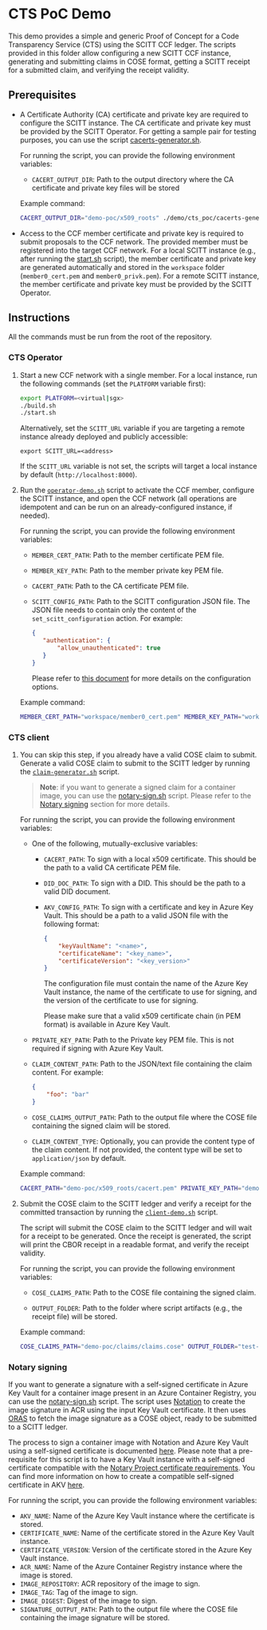 # CTS PoC Demo

This demo provides a simple and generic Proof of Concept for a Code Transparency Service (CTS) using the SCITT CCF ledger. The scripts provided in this folder allow configuring a new SCITT CCF instance, generating and submitting claims in COSE format, getting a SCITT receipt for a submitted claim, and verifying the receipt validity. 

## Prerequisites

- A Certificate Authority (CA) certificate and private key are required to configure the SCITT instance. The CA certificate and private key must be provided by the SCITT Operator. For getting a sample pair for testing purposes, you can use the script [cacerts-generator.sh](./cacerts-generator.sh).

    For running the script, you can provide the following environment variables:

    - `CACERT_OUTPUT_DIR`: Path to the output directory where the CA certificate and private key files will be stored

    Example command:

    ```bash
    CACERT_OUTPUT_DIR="demo-poc/x509_roots" ./demo/cts_poc/cacerts-generator.sh
    ```

- Access to the CCF member certificate and private key is required to submit proposals to the CCF network. The provided member must be registered into the target CCF network. For a local SCITT instance (e.g., after running the [start.sh](../../start.sh) script), the member certificate and private key are generated automatically and stored in the `workspace` folder (`member0_cert.pem` and `member0_privk.pem`). For a remote SCITT instance, the member certificate and private key must be provided by the SCITT Operator. 

## Instructions

All the commands must be run from the root of the repository.

### CTS Operator

1. Start a new CCF network with a single member. For a local instance, run the following commands (set the `PLATFORM` variable first):

    ```bash
    export PLATFORM=<virtual|sgx>
    ./build.sh
    ./start.sh
    ```

    Alternatively, set the `SCITT_URL` variable if you are targeting a remote instance already deployed and publicly accessible:

    ```
    export SCITT_URL=<address>
    ```

    If the `SCITT_URL` variable is not set, the scripts will target a local instance by default (`http://localhost:8000`).

2. Run the [`operator-demo.sh`](operator-demo.sh) script to activate the CCF member, configure the SCITT instance, and open the CCF network (all operations are idempotent and can be run on an already-configured instance, if needed).

    For running the script, you can provide the following environment variables:

    - `MEMBER_CERT_PATH`: Path to the member certificate PEM file.

    - `MEMBER_KEY_PATH`: Path to the member private key PEM file.

    - `CACERT_PATH`: Path to the CA certificate PEM file.

    - `SCITT_CONFIG_PATH`: Path to the SCITT configuration JSON file. The JSON file needs to contain only the content of the `set_scitt_configuration` action. For example:

        ```json
        {
           "authentication": {
               "allow_unauthenticated": true
           }
        }
        ```

        Please refer to [this document](../../docs/configuration.md#scitt-configuration) for more details on the configuration options.

    Example command:

    ```bash
    MEMBER_CERT_PATH="workspace/member0_cert.pem" MEMBER_KEY_PATH="workspace/member0_privk.pem" CACERT_PATH="demo-poc/x509_roots/cacert.pem" SCITT_CONFIG_PATH="demo-poc/configs/scitt_config.json" ./demo/cts_poc/operator-demo.sh
    ```

### CTS client

1. You can skip this step, if you already have a valid COSE claim to submit. Generate a valid COSE claim to submit to the SCITT ledger by running the [`claim-generator.sh`](claim-generator.sh) script.

    > **Note**: if you want to generate a signed claim for a container image, you can use the [notary-sign.sh](notary-sign.sh) script. Please refer to the [Notary signing](#notary-signing) section for more details.

    For running the script, you can provide the following environment variables:

    - One of the following, mutually-exclusive variables: 
        - `CACERT_PATH`: To sign with a local x509 certificate. This should be the path to a valid CA certificate PEM file.
        - `DID_DOC_PATH`: To sign with a DID. This should be the path to a valid DID document.
        - `AKV_CONFIG_PATH`: To sign with a certificate and key in Azure Key Vault. This should be a path to a valid JSON file with the following format:

            ```json
            {
                "keyVaultName": "<name>",
                "certificateName": "<key_name>",
                "certificateVersion": "<key_version>"
            }
            ```

            The configuration file must contain the name of the Azure Key Vault instance, the name of the certificate to use for signing, and the version of the certificate to use for signing.

            Please make sure that a valid x509 certificate chain (in PEM format) is available in Azure Key Vault.

    - `PRIVATE_KEY_PATH`: Path to the Private key PEM file. This is not required if signing with Azure Key Vault.

    - `CLAIM_CONTENT_PATH`: Path to the JSON/text file containing the claim content. For example:

        ```json
        {
            "foo": "bar"
        }
        ```

    - `COSE_CLAIMS_OUTPUT_PATH`: Path to the output file where the COSE file containing the signed claim will be stored.

    - `CLAIM_CONTENT_TYPE`: Optionally, you can provide the content type of the claim content. If not provided, the content type will be set to `application/json` by default.
    
    Example command:

    ```bash
    CACERT_PATH="demo-poc/x509_roots/cacert.pem" PRIVATE_KEY_PATH="demo-poc/x509_roots/cacert_privk.pem" CLAIM_CONTENT_PATH="demo-poc/claims/claims.json" COSE_CLAIMS_OUTPUT_PATH="demo-poc/claims/claims.cose" ./demo/cts_poc/claim-generator.sh
    ```

2. Submit the COSE claim to the SCITT ledger and verify a receipt for the committed transaction by running the [`client-demo.sh`](client-demo.sh) script.

    The script will submit the COSE claim to the SCITT ledger and will wait for a receipt to be generated. Once the receipt is generated, the script will print the CBOR receipt in a readable format, and verify the receipt validity.

    For running the script, you can provide the following environment variables:

    - `COSE_CLAIMS_PATH`: Path to the COSE file containing the signed claim.

    - `OUTPUT_FOLDER`: Path to the folder where script artifacts (e.g., the receipt file) will be stored.

    Example command:

    ```bash
    COSE_CLAIMS_PATH="demo-poc/claims/claims.cose" OUTPUT_FOLDER="test-folder" ./demo/cts_poc/client-demo.sh
    ```

### Notary signing

If you want to generate a signature with a self-signed certificate in Azure Key Vault for a container image present in an Azure Container Registry, you can use the [notary-sign.sh](notary-sign.sh) script. The script uses [Notation](https://github.com/notaryproject/notation) to create the image signature in ACR using the input Key Vault certificate. It then uses [ORAS](https://oras.land/) to fetch the image signature as a COSE object, ready to be submitted to a SCITT ledger.

The process to sign a container image with Notation and Azure Key Vault using a self-signed certificate is documented [here](https://learn.microsoft.com/azure/container-registry/container-registry-tutorial-sign-build-push). Please note that a pre-requisite for this script is to have a Key Vault instance with a self-signed certificate compatible with the [Notary Project certificate requirements](https://github.com/notaryproject/specifications/blob/main/specs/signature-specification.md#certificate-requirements). You can find more information on how to create a compatible self-signed certificate in AKV [here](https://learn.microsoft.com/azure/container-registry/container-registry-tutorial-sign-build-push#create-a-self-signed-certificate-in-akv-azure-cli). 

For running the script, you can provide the following environment variables:

- `AKV_NAME`: Name of the Azure Key Vault instance where the certificate is stored.
- `CERTIFICATE_NAME`: Name of the certificate stored in the Azure Key Vault instance.
- `CERTIFICATE_VERSION`: Version of the certificate stored in the Azure Key Vault instance.
- `ACR_NAME`: Name of the Azure Container Registry instance where the image is stored.
- `IMAGE_REPOSITORY`: ACR repository of the image to sign.
- `IMAGE_TAG`: Tag of the image to sign.
- `IMAGE_DIGEST`: Digest of the image to sign.
- `SIGNATURE_OUTPUT_PATH`: Path to the output file where the COSE file containing the image signature will be stored.
